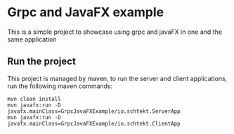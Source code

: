 # Grpc and JavaFX example
This is a simple project to showcase using grpc and javaFX in one and the same application

## Run the project
This project is managed by maven, to run the server and client applications, run the following maven commands:
```
mvn clean install
mvn javafx:run -D javafx.mainClass=GrpcJavaFXExample/io.schtekt.ServerApp
mvn javafx:run -D javafx.mainClass=GrpcJavaFXExample/io.schtekt.ClientApp
```